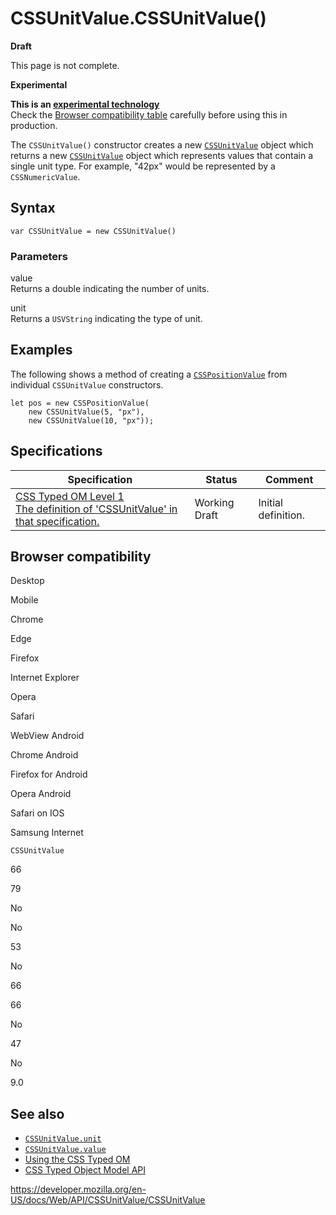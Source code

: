 # CSSUnitValue.CSSUnitValue()

**Draft**

This page is not complete.

**Experimental**

**This is an [experimental technology](https://developer.mozilla.org/en-US/docs/MDN/Guidelines/Conventions_definitions#experimental)**  
Check the [Browser compatibility table](#browser_compatibility) carefully before using this in production.

The `CSSUnitValue()` constructor creates a new [`CSSUnitValue`](../cssunitvalue) object which returns a new [`CSSUnitValue`](../cssunitvalue) object which represents values that contain a single unit type. For example, "42px" would be represented by a `CSSNumericValue`.

## Syntax

    var CSSUnitValue = new CSSUnitValue()

### Parameters

value  
Returns a double indicating the number of units.

unit  
Returns a <span class="page-not-created">`USVString`</span> indicating the type of unit.

## Examples

The following shows a method of creating a [`CSSPositionValue`](../csspositionvalue) from individual `CSSUnitValue` constructors.

    let pos = new CSSPositionValue(
        new CSSUnitValue(5, "px"),
        new CSSUnitValue(10, "px"));

## Specifications

<table><thead><tr class="header"><th>Specification</th><th>Status</th><th>Comment</th></tr></thead><tbody><tr class="odd"><td><a href="https://drafts.css-houdini.org/css-typed-om-1/#simple-numeric">CSS Typed OM Level 1<br />
<span class="small">The definition of 'CSSUnitValue' in that specification.</span></a></td><td><span class="spec-wd">Working Draft</span></td><td>Initial definition.</td></tr></tbody></table>

## Browser compatibility

Desktop

Mobile

Chrome

Edge

Firefox

Internet Explorer

Opera

Safari

WebView Android

Chrome Android

Firefox for Android

Opera Android

Safari on IOS

Samsung Internet

`CSSUnitValue`

66

79

No

No

53

No

66

66

No

47

No

9.0

## See also

- [`CSSUnitValue.unit`](unit)
- [`CSSUnitValue.value`](value)
- [Using the CSS Typed OM](../css_typed_om_api/guide)
- [CSS Typed Object Model API](../css_typed_om_api)

<a href="https://developer.mozilla.org/en-US/docs/Web/API/CSSUnitValue/CSSUnitValue" class="_attribution-link">https://developer.mozilla.org/en-US/docs/Web/API/CSSUnitValue/CSSUnitValue</a>
